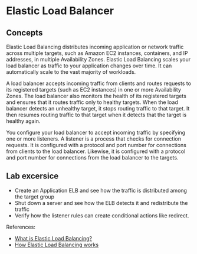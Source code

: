 # Elastic Load Balancer

## Concepts

Elastic Load Balancing distributes incoming application or network traffic across multiple targets, such as Amazon EC2 instances, containers, and IP addresses, in multiple Availability Zones. Elastic Load Balancing scales your load balancer as traffic to your application changes over time. It can automatically scale to the vast majority of workloads.

A load balancer accepts incoming traffic from clients and routes requests to its registered targets (such as EC2 instances) in one or more Availability Zones. The load balancer also monitors the health of its registered targets and ensures that it routes traffic only to healthy targets. When the load balancer detects an unhealthy target, it stops routing traffic to that target. It then resumes routing traffic to that target when it detects that the target is healthy again.

You configure your load balancer to accept incoming traffic by specifying one or more listeners. A listener is a process that checks for connection requests. It is configured with a protocol and port number for connections from clients to the load balancer. Likewise, it is configured with a protocol and port number for connections from the load balancer to the targets.

## Lab excersice

* Create an Application ELB and see how the traffic is distributed among the target group
* Shut down a server and see how the ELB detects it and redistribute the traffic
* Verify how the listener rules can create conditional actions like redirect. 

References: 
* [What is Elastic Load Balancing?](https://docs.aws.amazon.com/elasticloadbalancing/latest/userguide/what-is-load-balancing.html)
* [How Elastic Load Balancing works](https://docs.aws.amazon.com/elasticloadbalancing/latest/userguide/how-elastic-load-balancing-works.html)
